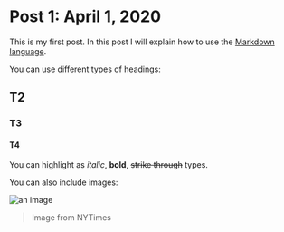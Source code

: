 # Post 1: April 1, 2020

This is my first post. In this post I will explain how to use the [Markdown language](https://en.wikipedia.org/wiki/Markdown).

You can use different types of headings:

## T2
### T3
#### T4

You can highlight as *italic*, **bold**, ~~strike through~~ types.

You can also include images:

![an image](https://static01.nyt.com/images/2020/04/01/business/01screentime/31screentime-square640.jpg?quality=75&auto=webp&disable=upscale&width=350)
> Image from NYTimes
